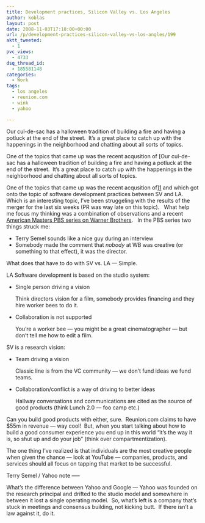 ```yaml
---
title: Development practices, Silicon Valley vs. Los Angeles
author: koblas
layout: post
date: 2008-11-03T17:10:00+00:00
url: /p/development-practices-silicon-valley-vs-los-angles/199
aktt_tweeted:
  - 1
pvc_views:
  - 4733
dsq_thread_id:
  - 185581148
categories:
  - Work
tags:
  - los angeles
  - reunion.com
  - wink
  - yahoo

---
```

Our cul-de-sac has a halloween tradition of building a fire and having a potluck at the end of the street.  It&#8217;s a great place to catch up with the happenings in the neighborhood and chatting about all sorts of topics.

One of the topics that came up was the recent acqusition of [Our cul-de-sac has a halloween tradition of building a fire and having a potluck at the end of the street.  It&#8217;s a great place to catch up with the happenings in the neighborhood and chatting about all sorts of topics.

One of the topics that came up was the recent acqusition of][1] and which got onto the topic of software development practices between SV and LA.  Which is an interesting topic, I&#8217;ve been struggeling with the results of the merger for the last six weeks (PR was way late on this topic).   What help me focus my thinking was a combination of observations and a recent [American Masters PBS series on Warner Brothers][2].   In the PBS series two things struck me:

  * Terry Semel sounds like a nice guy during an interview
  * Somebody made the comment that _nobody_ at WB was creative (or something to that effect), it was the director.

What does that have to do with SV vs. LA &#8212; Simple.

LA Software development is based on the studio system:

  * Single person driving a vision
  
    Think directors vision for a film, somebody provides financing and they hire worker bees to do it.
  * Collaboration is not supported
  
    You&#8217;re a worker bee &#8212; you might be a great cinematographer &#8212; but don&#8217;t tell me how to edit a film.

SV is a research vision:

  * Team driving a vision
  
    Classic line is from the VC community &#8212; we don&#8217;t fund ideas we fund teams.
  * Collaboration/conflict is a way of driving to better ideas
  
    Hallway conversations and communications are cited as the source of good products (think Lunch 2.0 &#8212; foo camp etc.)

Can you build good products with either, sure.  Reunion.com claims to have $55m in revenue &#8212; way cool!  But, when you start talking about how to build a good consumer experience you end up in this world &#8220;it&#8217;s the way it is, so shut up and do your job&#8221; (think over compartmentization).

The one thing I&#8217;ve realized is that individuals are the most creative people when given the chance &#8212; look at YouTube &#8212; companies, products, and services should all focus on tapping that market to be successful.

Terry Semel / Yahoo note &#8212;&#8211;

What&#8217;s the difference between Yahoo and Google &#8212; Yahoo was founded on the research principal and drifted to the studio model and somewhere in between it lost a single operating model.  So, what&#8217;s left is a company that&#8217;s stuck in meetings and consensus building, not kicking butt.  If there isn&#8217;t a law against it, do it.

 [1]: http://www.techcrunch.com/2008/11/03/old-friends-wink-and-reunioncom-reconnect-merge/
 [2]: http://www.pbs.org/wnet/americanmasters/episodes/warner-bros/you-must-remember-this/281/
